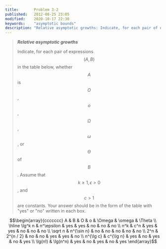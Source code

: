 ```yaml
---
title:       Problem 3-2
published:   2012-08-25 23:05
modified:    2020-10-17 22:30
keywords:    "asymptotic bounds"
description: "Relative asymptotic growths: Indicate, for each pair of expressions (A, B) in the table below, whether A is O, o, Ω, ω, or Θ of B. Assume that k≥1, ϵ>0, and c>1 are constants. Your answer should be in the form of the table with “yes” or “no” written in each box."
---
```


> ***Relative asymptotic growths***
>
> Indicate, for each pair of expressions $$(A, B)$$ in the table below, whether $$A$$ is $$O$$, $$o$$, $$\Omega$$, $$\omega$$, or $$\Theta$$ of $$B$$. Assume that $$k \ge 1, \epsilon > 0$$, and $$c > 1$$ are constants. Your answer should be in the form of the table with "yes" or "no" written in each box.

$$\begin{array}{ccccccc}
A         & B          & O   &  o  & \Omega & \omega & \Theta \\
\hline
\lg^k n   & n^\epsilon & yes & yes &  no    & no     & no     \\
n^k       & c^n        & yes & yes &  no    & no     & no     \\
\sqrt n   & n^{\sin n} & no  & no  &  no    & no     & no     \\
2^n       & 2^{n / 2}  & no  & no  &  yes   & yes    & no     \\
n^{\lg c} & c^{\lg n}  & yes & no  &  yes   & no     & yes    \\
\lg(n!)   & \lg(n^n)   & yes & no  &  yes   & no     & yes
\end{array}$$
